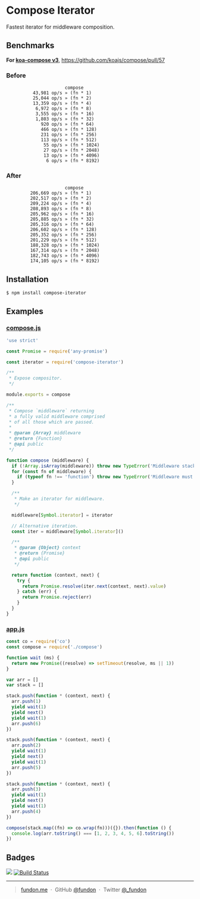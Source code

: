# Compose Iterator

Fastest iterator for middleware composition.

## Benchmarks

**For [koa-compose v3](https://github.com/koajs/compose/tree/3.1.0)**, https://github.com/koajs/compose/pull/57

### Before

```
                      compose
          43,981 op/s » (fn * 1)
          25,044 op/s » (fn * 2)
          13,359 op/s » (fn * 4)
           6,972 op/s » (fn * 8)
           3,555 op/s » (fn * 16)
           1,803 op/s » (fn * 32)
             920 op/s » (fn * 64)
             466 op/s » (fn * 128)
             231 op/s » (fn * 256)
             113 op/s » (fn * 512)
              55 op/s » (fn * 1024)
              27 op/s » (fn * 2048)
              13 op/s » (fn * 4096)
               6 op/s » (fn * 8192)
```

### After

```
                      compose
         206,669 op/s » (fn * 1)
         202,517 op/s » (fn * 2)
         209,224 op/s » (fn * 4)
         208,893 op/s » (fn * 8)
         205,962 op/s » (fn * 16)
         205,885 op/s » (fn * 32)
         205,316 op/s » (fn * 64)
         206,602 op/s » (fn * 128)
         205,352 op/s » (fn * 256)
         201,229 op/s » (fn * 512)
         188,328 op/s » (fn * 1024)
         167,314 op/s » (fn * 2048)
         182,743 op/s » (fn * 4096)
         174,105 op/s » (fn * 8192)
```

## Installation

```
$ npm install compose-iterator
```

## Examples

### **[compose.js](examples/compose.js)**

```js
'use strict'

const Promise = require('any-promise')

const iterator = require('compose-iterator')

/**
 * Expose compositor.
 */

module.exports = compose

/**
 * Compose `middleware` returning
 * a fully valid middleware comprised
 * of all those which are passed.
 *
 * @param {Array} middleware
 * @return {Function}
 * @api public
 */

function compose (middleware) {
  if (!Array.isArray(middleware)) throw new TypeError('Middleware stack must be an array!')
  for (const fn of middleware) {
    if (typeof fn !== 'function') throw new TypeError('Middleware must be composed of functions!')
  }

  /**
   * Make an iterator for middleware.
   */

  middleware[Symbol.iterator] = iterator

  // Alternative iteration.
  const iter = middleware[Symbol.iterator]()

  /**
   * @param {Object} context
   * @return {Promise}
   * @api public
   */

  return function (context, next) {
    try {
      return Promise.resolve(iter.next(context, next).value)
    } catch (err) {
      return Promise.reject(err)
    }
  }
}
```

### **[app.js](examples/app.js)**

```js
const co = require('co')
const compose = require('./compose')

function wait (ms) {
  return new Promise((resolve) => setTimeout(resolve, ms || 1))
}

var arr = []
var stack = []

stack.push(function * (context, next) {
  arr.push(1)
  yield wait(1)
  yield next()
  yield wait(1)
  arr.push(6)
})

stack.push(function * (context, next) {
  arr.push(2)
  yield wait(1)
  yield next()
  yield wait(1)
  arr.push(5)
})

stack.push(function * (context, next) {
  arr.push(3)
  yield wait(1)
  yield next()
  yield wait(1)
  arr.push(4)
})

compose(stack.map((fn) => co.wrap(fn)))({}).then(function () {
  console.log(arr.toString() === [1, 2, 3, 4, 5, 6].toString())
})
```

## Badges

![](https://img.shields.io/badge/license-MIT-blue.svg)
[![Build Status](https://travis-ci.org/fundon/compose-iterator.svg?branch=master)](https://travis-ci.org/fundon/compose-iterator)

---

> [fundon.me](https://fundun.me) &nbsp;&middot;&nbsp;
> GitHub [@fundon](https://github.com/fundon) &nbsp;&middot;&nbsp;
> Twitter [@_fundon](https://twitter.com/_fundon)

